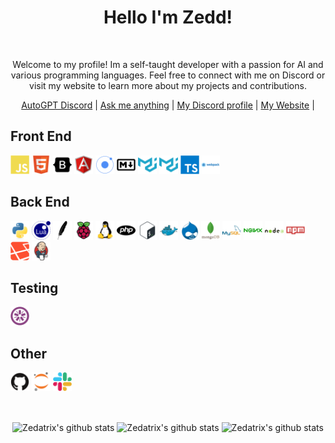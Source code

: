 <h1 align="center">Hello I'm Zedd!</h1>
<br />

<p align="center">Welcome to my profile! Im a self-taught developer with a passion for AI and various programming languages. Feel free to connect with me on Discord or visit my website to learn more about my projects and contributions.</p>

<p align="center">
  <a href="https://discord.gg/autogpt">AutoGPT Discord</a> |
  <a href="https://github.com/zedatrix/zedatrix/issues">Ask me anything</a> |
  <a href="https://discordapp.com/users/353333325961756674">My Discord profile</a> |
  <a href="https://getjaida.com/">My Website</a> |
</p>

<p align="center">
  <p>
    <h2>Front End</h2>
    <code><img height="30" alt="Javascript" src="https://github.com/devicons/devicon/blob/master/icons/javascript/javascript-plain.svg"></code>
    <code><img height="30" alt="Html" src="https://github.com/devicons/devicon/blob/master/icons/html5/html5-original.svg"></code>
    <code><img height="30" alt="Bootstrap" src="https://github.com/devicons/devicon/blob/master/icons/bootstrap/bootstrap-plain.svg"></code> 
    <code><img height="30" alt="Angular" src="https://github.com/devicons/devicon/blob/master/icons/angularjs/angularjs-original.svg"></code>
    <code><img height="30" alt="Ionic" src="https://github.com/devicons/devicon/blob/master/icons/ionic/ionic-original.svg"></code>
    <code><img height="30" alt="Markdown" src="https://github.com/devicons/devicon/blob/master/icons/markdown/markdown-original.svg"></code>
    <code><img height="30" alt="MaterialUI" src="https://github.com/devicons/devicon/blob/master/icons/materialui/materialui-plain.svg"></code>
    <code><img height="30" alt="Meteor" src="https://github.com/devicons/devicon/blob/master/icons/materialui/materialui-plain.svg"></code>
    <code><img height="30" alt="Typescript" src="https://github.com/devicons/devicon/blob/master/icons/typescript/typescript-original.svg"></code>
    <code><img height="30" alt="Webpack" src="https://github.com/devicons/devicon/blob/master/icons/webpack/webpack-original-wordmark.svg"></code>
  </p>
  <p>
    <h2>Back End</h2>
    <code><img height="30" alt="Python" src="https://github.com/devicons/devicon/blob/master/icons/python/python-original.svg"></code>
    <code><img height="30" alt="Lua" src="https://github.com/devicons/devicon/blob/master/icons/lua/lua-plain-wordmark.svg"></code>
    <code><img height="30" alt="Apache" src="https://github.com/devicons/devicon/blob/master/icons/apache/apache-plain.svg"></code>
    <code><img height="30" alt="RaspberryPi" src="https://github.com/devicons/devicon/blob/master/icons/raspberrypi/raspberrypi-original.svg"></code>
    <code><img height="30" alt="Linux" src="https://github.com/devicons/devicon/blob/master/icons/linux/linux-original.svg"></code>
    <code><img height="30" alt="PHP" src="https://github.com/devicons/devicon/blob/master/icons/php/php-plain.svg"></code>
    <code><img height="30" alt="Bash" src="https://github.com/devicons/devicon/blob/master/icons/bash/bash-original.svg"></code>
    <code><img height="30" alt="Docker" src="https://github.com/devicons/devicon/blob/master/icons/docker/docker-original.svg"></code>
    <code><img height="30" alt="Drupal" src="https://github.com/devicons/devicon/blob/master/icons/drupal/drupal-original.svg"></code>
    <code><img height="30" alt="Mongo" src="https://github.com/devicons/devicon/blob/master/icons/mongodb/mongodb-original-wordmark.svg"></code>
    <code><img height="30" alt="MySQL" src="https://github.com/devicons/devicon/blob/master/icons/mysql/mysql-original-wordmark.svg"></code>
    <code><img height="30" alt="Nginx" src="https://github.com/devicons/devicon/blob/master/icons/nginx/nginx-original.svg"></code>
    <code><img height="30" alt="NodeJS" src="https://github.com/devicons/devicon/blob/master/icons/nodejs/nodejs-original-wordmark.svg"></code>
    <code><img height="30" alt="NPM" src="https://github.com/devicons/devicon/blob/master/icons/npm/npm-original-wordmark.svg"></code>
    <code><img height="30" alt="Laravel" src="https://github.com/devicons/devicon/blob/master/icons/laravel/laravel-plain.svg"></code>
    <code><img height="30" alt="Jenkins" src="https://github.com/devicons/devicon/blob/master/icons/jenkins/jenkins-original.svg"></code>
  </p>
  <p>
    <h2>Testing</h2>
    <code><img height="30" alt="Jasmine" src="https://github.com/devicons/devicon/blob/master/icons/jasmine/jasmine-plain.svg"></code>  
  </p>
  <p>
    <h2>Other</h2>
    <code><img height="30" alt="GitHub" src="https://github.com/devicons/devicon/blob/master/icons/github/github-original.svg"></code>
    <code><img height="30" alt="Jupyter" src="https://github.com/devicons/devicon/blob/master/icons/jupyter/jupyter-original.svg"></code>
    <code><img height="30" alt="Slack" src="https://github.com/devicons/devicon/blob/master/icons/slack/slack-original.svg"></code>
  </p>
  <br />
</p>
<p align="center">
  <img align="center" src="https://github-readme-stats.vercel.app/api/top-langs/?username=zedatrix&include_all_commits=true&layout=donut&theme=chartreuse-dark" alt="Zedatrix's github stats" />
  <img align="center" src="https://github-readme-stats.vercel.app/api/wakatime?username=zedatrix&layout=compact&theme=chartreuse-dark" alt="Zedatrix's github stats" />
  <img align="center" src="https://github-readme-stats.vercel.app/api?username=zedatrix&show_icons=true&include_all_commits=true&show=reviews,discussions_started,discussions_answered,prs_merged,prs_merged_percentage&theme=chartreuse-dark" alt="Zedatrix's github stats" />
</p>
